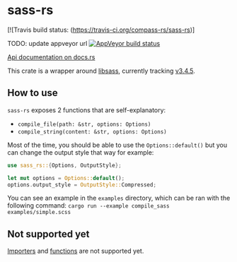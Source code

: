 # sass-rs

[![Travis build status: (https://travis-ci.org/compass-rs/sass-rs)]

TODO: update appveyor url
[![AppVeyor build status](https://ci.appveyor.com/api/projects/status/mup239rroe6wsndt?svg=true)](https://ci.appveyor.com/project/winding-lines/sass-srs)


[Api documentation on docs.rs](https://docs.rs/sass-rs)


This crate is a wrapper around [libsass](https://github.com/sass/libsass), currently tracking
[v3.4.5](https://github.com/sass/libsass/releases/tag/3.4.5).

## How to use

`sass-rs` exposes 2 functions that are self-explanatory:

- `compile_file(path: &str, options: Options)`
- `compile_string(content: &str, options: Options)`

Most of the time, you should be able to use the `Options::default()` but you can change the
output style that way for example:

```rs
use sass_rs::{Options, OutputStyle};

let mut options = Options::default();
options.output_style = OutputStyle::Compressed;
```

You can see an example in the `examples` directory, which can be ran with the following command: 
`cargo run --example compile_sass examples/simple.scss`

## Not supported yet
[Importers](https://github.com/sass/libsass/blob/master/docs/api-importer.md) and 
[functions](https://github.com/sass/libsass/blob/master/docs/api-function.md) are not supported yet.
